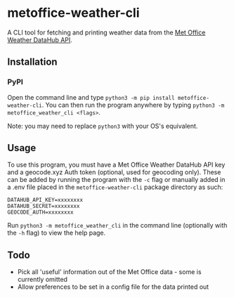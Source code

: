 # metoffice-weather-cli
A CLI tool for fetching and printing weather data from the 
[Met Office Weather DataHub API](https://metoffice.apiconnect.ibmcloud.com/metoffice/production/).

## Installation  

### PyPI
Open the command line and type `python3 -m pip install metoffice-weather-cli`. You can then run the program anywhere
by typing `python3 -m metoffice_weather_cli <flags>`.  

Note: you may need to replace `python3` with your OS's equivalent.

## Usage

To use this program, you must have a Met Office Weather DataHub API key and
a geocode.xyz Auth token (optional, used for geocoding only). These can be added by running the program with 
the `-c` flag or manually added in a .env file placed in the `metoffice-weather-cli` package directory as such:
```
DATAHUB_API_KEY=xxxxxxxx
DATAHUB_SECRET=xxxxxxxx
GEOCODE_AUTH=xxxxxxxx
```
Run `python3 -m metoffice_weather_cli` in the command line (optionally with the `-h` flag) to view the help page.

## Todo

- Pick all 'useful' information out of the Met Office data - some is currently omitted
- Allow preferences to be set in a config file for the data printed out
